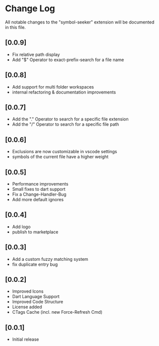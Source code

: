 # Change Log

All notable changes to the "symbol-seeker" extension will be documented in this file.

## [0.0.9]
- Fix relative path display
- Add "$" Operator to exact-prefix-search for a file name

## [0.0.8]
- Add support for multi folder workspaces
- internal refactoring & documentation improvements

## [0.0.7]
- Add the "." Operator to search for a specific file extension
- Add the "/" Operator to search for a specific file path

## [0.0.6]
- Exclusions are now customizable in vscode settings
- symbols of the current file have a higher weight

## [0.0.5]
- Performance improvements
- Small fixes to dart support
- Fix a Change-Handler-Bug
- Add more default ignores

## [0.0.4]
- Add logo
- publish to marketplace

## [0.0.3]
- Add a custom fuzzy matching system
- fix duplicate entry bug

## [0.0.2]

- Improved Icons
- Dart Language Support
- Improved Code Structure
- License added 
- CTags Cache (incl. new Force-Refresh Cmd)

## [0.0.1]

- Initial release